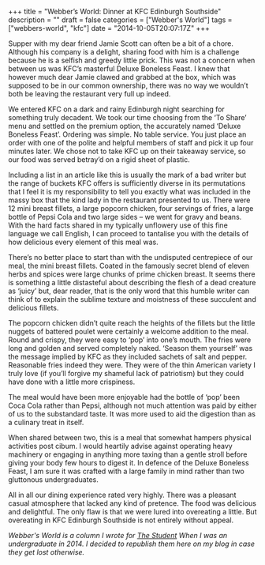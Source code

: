 +++
title = "Webber’s World: Dinner at KFC Edinburgh Southside"
description = ""
draft = false
categories = ["Webber's World"]
tags = ["webbers-world", "kfc"]
date = "2014-10-05T20:07:17Z"
+++

Supper with my dear friend Jamie Scott can often be a bit of a chore. Although his company is a delight, sharing food with him is a challenge because he is a selfish and greedy little prick. This was not a concern when between us was KFC’s masterful Deluxe Boneless Feast. I knew that however much dear Jamie clawed and grabbed at the box, which was supposed to be in our common ownership, there was no way we wouldn’t both be leaving the restaurant very full up indeed.

We entered KFC on a dark and rainy Edinburgh night searching for something truly decadent. We took our time choosing from the ‘To Share’ menu and settled on the premium option, the accurately named ‘Deluxe Boneless Feast’. Ordering was simple. No table service. You just place an order with one of the polite and helpful members of staff and pick it up four minutes later. We chose not to take KFC up on their takeaway service, so our food was served betray’d on a rigid sheet of plastic.

Including a list in an article like this is usually the mark of a bad writer but the range of buckets KFC offers is sufficiently diverse in its permutations that I feel it is my responsibility to tell you exactly what was included in the massy box that the kind lady in the restaurant presented to us. There were 12 mini breast fillets, a large popcorn chicken, four servings of fries, a large bottle of Pepsi Cola and two large sides – we went for gravy and beans. With the hard facts shared in my typically unflowery use of this fine language we call English, I can proceed to tantalise you with the details of how delicious every element of this meal was.

There’s no better place to start than with the undisputed centrepiece of our meal, the mini breast fillets. Coated in the famously secret blend of eleven herbs and spices were large chunks of prime chicken breast. It seems there is something a little distasteful about describing the flesh of a dead creature as ‘juicy’ but, dear reader, that is the only word that this humble writer can think of to explain the sublime texture and moistness of these succulent and delicious fillets.

The popcorn chicken didn’t quite reach the heights of the fillets but the little nuggets of battered poulet were certainly a welcome addition to the meal. Round and crispy, they were easy to ‘pop’ into one’s mouth. The fries were long and golden and served completely naked. ‘Season them yourself’ was the message implied by KFC as they included sachets of salt and pepper. Reasonable fries indeed they were. They were of the thin American variety I truly love (if you’ll forgive my shameful lack of patriotism) but they could have done with a little more crispiness.

The meal would have been more enjoyable had the bottle of ‘pop’ been Coca Cola rather than Pepsi, although not much attention was paid by either of us to the substandard taste. It was more used to aid the digestion than as a culinary treat in itself.

When shared between two, this is a meal that somewhat hampers physical activities post cibum. I would heartily advise against operating heavy machinery or engaging in anything more taxing than a gentle stroll before giving your body few hours to digest it. In defence of the Deluxe Boneless Feast, I am sure it was crafted with a large family in mind rather than two gluttonous undergraduates.

All in all our dining experience rated very highly. There was a pleasant casual atmosphere that lacked any kind of pretence. The food was delicious and delightful. The only flaw is that we were lured into overeating a little. But overeating in KFC Edinburgh Southside is not entirely without appeal.


*Webber's World is a column I wrote for [The Student](http://www.studentnewspaper.org/webbers-world-dinner-at-kfc-edinburgh-southside/) When I was an undergraduate in 2014. I decided to republish them here on my blog in case they get lost otherwise.*
